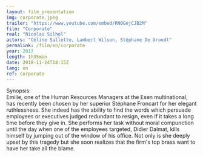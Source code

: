 ```yaml
---
layout: film_presentation
img: corporate.jpeg
trailer: "https://www.youtube.com/embed/RN0GejCJB2M"
film: "Corporate"
real: "Nicolas Silhol"
actors: "Céline Sallette, Lambert Wilson, Stéphane De Groodt"
permalink: /film/en/corporate
year: 2017
length: 1h35min
date: 2018-11-24T18:15Z
lang: en
ref: corporate
---
```



<span class="name"> Synopsis:</span> <br/>
<span class="resumefilm"> Emilie, one of the Human Resources Managers at the Esen multinational, has recently been chosen by her superior Stéphane Froncart for her elegant ruthlessness. She indeed has the ability to find the words which persuade employees or executives judged redundant to resign, even if it takes a long time before they give in. She performs her task without moral compunction until the day when one of the employees targeted, Didier Dalmat, kills himself by jumping out of the window of his office. Not only is she deeply upset by this tragedy but she soon realizes that the firm's top brass want to have her take all the blame. </span>
